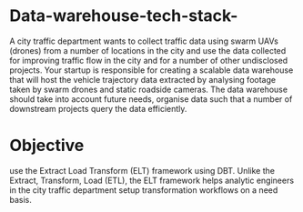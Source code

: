 # Data-warehouse-tech-stack-
A city traffic department wants to collect traffic data using swarm UAVs (drones) from a number of locations in the city and use the data collected for improving traffic flow in the city and for a number of other undisclosed projects. Your startup is responsible for creating a scalable data warehouse that will host the vehicle trajectory data extracted by analysing footage taken by swarm drones and static roadside cameras. The data warehouse should take into account future needs, organise data such that a number of downstream projects query the data efficiently. 

# Objective
use the Extract Load Transform (ELT) framework using DBT. Unlike the Extract, Transform, Load (ETL), the ELT framework helps analytic engineers in the city traffic department setup transformation workflows on a need basis.
